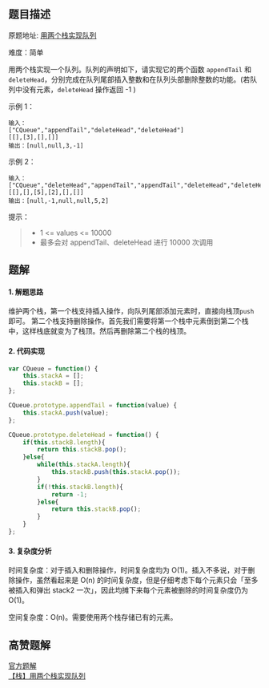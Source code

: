## 题目描述
原题地址: [用两个栈实现队列](https://leetcode-cn.com/problems/yong-liang-ge-zhan-shi-xian-dui-lie-lcof/)

难度：简单

用两个栈实现一个队列。队列的声明如下，请实现它的两个函数 `appendTail` 和 `deleteHead`，分别完成在队列尾部插入整数和在队列头部删除整数的功能。(若队列中没有元素，`deleteHead` 操作返回 -1 )

示例 1：
```
输入：
["CQueue","appendTail","deleteHead","deleteHead"]
[[],[3],[],[]]
输出：[null,null,3,-1]
```
示例 2：
```
输入：
["CQueue","deleteHead","appendTail","appendTail","deleteHead","deleteHead"]
[[],[],[5],[2],[],[]]
输出：[null,-1,null,null,5,2]
```
提示：

>- 1 <= values <= 10000
>- 最多会对 appendTail、deleteHead 进行 10000 次调用
## 题解
#### 1. 解题思路
维护两个栈，第一个栈支持插入操作，向队列尾部添加元素时，直接向栈顶`push`即可。 第二个栈支持删除操作。首先我们需要将第一个栈中元素倒到第二个栈中，这样栈底就变为了栈顶。然后再删除第二个栈的栈顶。

#### 2. 代码实现

```js
var CQueue = function() {
    this.stackA = [];
    this.stackB = [];
};

CQueue.prototype.appendTail = function(value) {
    this.stackA.push(value);
};

CQueue.prototype.deleteHead = function() {
    if(this.stackB.length){
        return this.stackB.pop();
    }else{
        while(this.stackA.length){
            this.stackB.push(this.stackA.pop());
        }
        if(!this.stackB.length){
            return -1;
        }else{
            return this.stackB.pop();
        }
    }
};
```

#### 3. 复杂度分析
时间复杂度：对于插入和删除操作，时间复杂度均为 O(1)。插入不多说，对于删除操作，虽然看起来是 O(n) 的时间复杂度，但是仔细考虑下每个元素只会「至多被插入和弹出 stack2 一次」，因此均摊下来每个元素被删除的时间复杂度仍为 O(1)。

空间复杂度：O(n)。需要使用两个栈存储已有的元素。

## 高赞题解
[官方题解](https://leetcode-cn.com/problems/yong-liang-ge-zhan-shi-xian-dui-lie-lcof/solution/mian-shi-ti-09-yong-liang-ge-zhan-shi-xian-dui-l-3/)  
[【栈】用两个栈实现队列](https://leetcode-cn.com/problems/yong-liang-ge-zhan-shi-xian-dui-lie-lcof/solution/tu-jie-guan-fang-tui-jian-ti-jie-yong-li-yjbf/)
